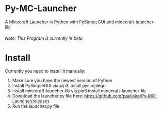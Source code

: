 # Py-MC-Launcher
A Minecraft Launcher in Python with PySimpleGUI and minecraft-launcher-lib
<h6>Note: This Program is currently in beta</h6>

# Install
Currently you need to install it manually:

1. Make sure you have the newest version of Python
2. Install PySimpleGUI via pip3 install pysimplegui
3. Install minecraft-launcher-lib via pip3 install minecraft-launcher-lib
4. Download the launcher.py file here: https://github.com/pauljako/Py-MC-Launcher/releases 
5. Run the launcher.py file

